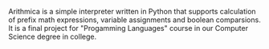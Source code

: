 Arithmica is a simple interpreter written in Python that supports calculation of prefix math expressions, variable assignments and boolean comparsions. 
It is a final project for "Progamming Languages" course in our Computer Science degree in college.
